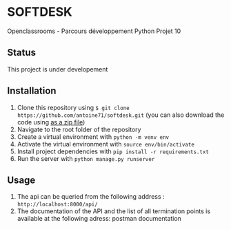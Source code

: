 # SOFTDESK

Openclassrooms - Parcours développement Python Projet 10

## Status

This project is under developement

## Installation

1. Clone this repository using `$ git clone https://github.com/antoine71/softdesk.git` (you can also download the code using [as a zip file](https://github.com/antoine71/softdesk/archive/main.zip))
2. Navigate to the root folder of the repository
3. Create a virtual environment with `python -m venv env`
4. Activate the virtual environment with `source env/bin/activate`
5. Install project dependencies with `pip install -r requirements.txt`
6. Run the server with `python manage.py runserver`

## Usage

1. The api can be queried from the following address : `http://localhost:8000/api/`
2. The documentation of the API and the list of all termination points is available at the following adress: postman documentation
